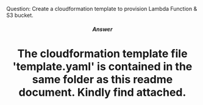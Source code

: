 Question:
Create a cloudformation template to provision Lambda Function & S3
bucket.

<h5 style="text-align: center;"> Answer </h5>

<h1 style="text-align: center;"> The cloudformation template file 'template.yaml' is contained in the same folder as this readme document. Kindly find attached.</h1>
